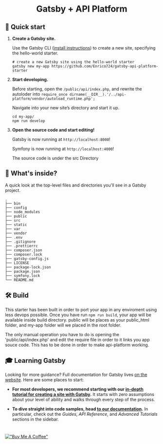 <h1 align="center">
  Gatsby + API Platform
</h1>


## 🚀 Quick start

1.  **Create a Gatsby site.**

    Use the Gatsby CLI ([install instructions](https://www.gatsbyjs.com/docs/tutorial/part-0/#gatsby-cli)) to create a new site, specifying the hello-world starter.

    ```shell
    # create a new Gatsby site using the hello-world starter
    gatsby new my-app https://github.com/Enrico724/gatsby-api-platform-starter
    ```

1.  **Start developing.**

    Before starting, open the `/public/api/index.php`, and rewrite the autoloder into `require_once dirname(__DIR__).'/../api-platform/vendor/autoload_runtime.php';`

    Navigate into your new site’s directory and start it up.

    ```shell
    cd my-app/
    npm run develop
    ```

1.  **Open the source code and start editing!**

    Gatsby is now running at `http://localhost:8000`!
    
    Symfony is now running at `http://localhost:4000`!

    The source code is under the src Directory

## 🧐 What's inside?

A quick look at the top-level files and directories you'll see in a Gatsby project.

    .
    ├── bin
    ├── config
    ├── node_modules
    ├── public
    ├── src
    ├── static
    ├── var
    ├── vendor
    ├── .env
    ├── .gitignore
    ├── .prettierrc
    ├── composer.json
    ├── composer.lock
    ├── gatsby-config.js
    ├── LICENSE
    ├── package-lock.json
    ├── package.json
    ├── symfony.lock
    └── README.md

## 🛠 Build

This starter has been built in order to port your app in any enviroment using less devops possible. Once you have run `npm run build`, your app will be available inside build directory. public will be places as your public_html folder, and my-app folder will we placed in the root folder.

The only manual operation you have to do is opening the 'public/api/index.php' and edit the require file in order to it links you app souce code. This has to be done in order to make api-platform working.

## 🎓 Learning Gatsby

Looking for more guidance? Full documentation for Gatsby lives [on the website](https://www.gatsbyjs.com/). Here are some places to start:

- **For most developers, we recommend starting with our [in-depth tutorial for creating a site with Gatsby](https://www.gatsbyjs.com/tutorial/).** It starts with zero assumptions about your level of ability and walks through every step of the process.

- **To dive straight into code samples, head [to our documentation](https://www.gatsbyjs.com/docs/).** In particular, check out the _Guides_, _API Reference_, and _Advanced Tutorials_ sections in the sidebar.

#

[!["Buy Me A Coffee"](https://www.buymeacoffee.com/assets/img/custom_images/orange_img.png)](https://www.buymeacoffee.com/Enrico724)